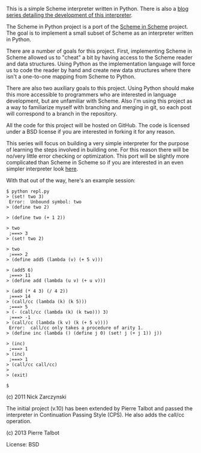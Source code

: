 This is a simple Scheme interpreter written in Python.  There is also a [blog series detailing the development of this interpreter](http://nickzarr.com/blog4/series/scheme-in-python/).

The Scheme in Python project is a port of the [Scheme in Scheme](http://nickzarr.com/blog4/series/lispy-in-scheme/) project.  The goal is to implement a small subset of Scheme as an interpreter written in Python.

There are a number of goals for this project.  First, implementing Scheme in Scheme allowed us to "cheat" a bit by having access to the Scheme reader and data structures.  Using Python as the implementation language will force us to code the reader by hand and create new data structures where there isn't a one-to-one mapping from Scheme to Python.

There are also two auxiliary goals to this project.  Using Python should make this more accessible to programmers who are interested in language development, but are unfamiliar with Scheme.  Also I'm using this project as a way to familiarize myself with branching and merging in git, so each post will correspond to a branch in the repository.

All the code for this project will be hosted on GitHub.  The code is licensed under a BSD license if you are interested in forking it for any reason.  

This series will focus on building a very simple interpreter for the purpose of learning the steps involved in building one.  For this reason there will be no/very little error checking or optimization.  This port will be slightly more complicated than Scheme in Scheme so if you are interested in an even simpler interpreter look [here](http://nickzarr.com/blog4/series/lispy-in-scheme/).

With that out of the way, here's an example session:

    $ python repl.py
    > (set! two 3)
     Error:  Unbound symbol: two
    > (define two 2)
     
    > (define two (+ 1 2))
     
    > two
     ;===> 3
    > (set! two 2)
     
    > two
     ;===> 2
    > (define add5 (lambda (v) (+ 5 v)))

    > (add5 6)
     ;===> 11
    > (define add (lambda (u v) (+ u v)))
     
    > (add (* 4 3) (/ 4 2))
     ;===> 14
    > (call/cc (lambda (k) (k 5)))
     ;===> 5
    > (- (call/cc (lambda (k) (k two))) 3)
     ;===> -1
    > (call/cc (lambda (k v) (k (+ 5 v))))
     Error:  call/cc only takes a procedure of arity 1.
    > (define inc (lambda () (define j 0) (set! j (+ j 1)) j))
     
    > (inc)
     ;===> 1
    > (inc)
     ;===> 1
    > (call/cc call/cc)
    >
    > (exit)

    $ 


(c) 2011 Nick Zarczynski

The initial project (v.10) has been extended by Pierre Talbot and passed the interpreter in Continuation Passing Style (CPS). He also adds the call/cc operation.

(c) 2013 Pierre Talbot

License: BSD
